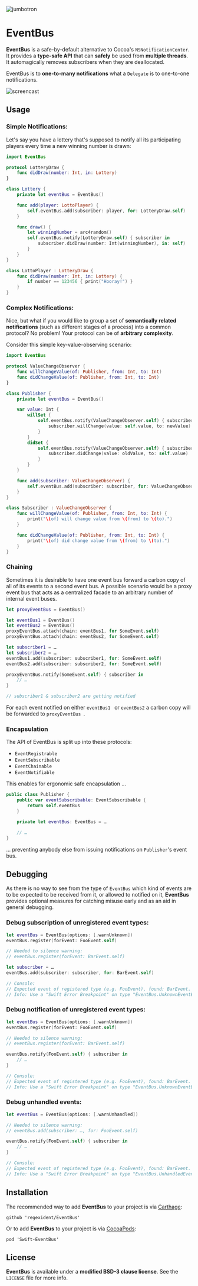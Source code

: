 ![jumbotron](jumbotron.png)
# EventBus

**EventBus** is a safe-by-default alternative to Cocoa's `NSNotificationCenter`. It provides a **type-safe API** that can **safely** be used from **multiple threads**. It automagically removes subscribers when they are deallocated.

EventBus is to **one-to-many notifications** what a `Delegate` is to one-to-one notifications.

![screencast](screencast.gif)

## Usage

### Simple Notifications:

Let's say you have a lottery that's supposed to notify all its participating players every time a new winning number is drawn:

```swift
import EventBus

protocol LotteryDraw {
    func didDraw(number: Int, in: Lottery)
}

class Lottery {
    private let eventBus = EventBus()

    func add(player: LottoPlayer) {
        self.eventBus.add(subscriber: player, for: LotteryDraw.self)
    }

    func draw() {
        let winningNumber = arc4random()
        self.eventBus.notify(LotteryDraw.self) { subscriber in
            subscriber.didDraw(number: Int(winningNumber), in: self)
        }
    }
}

class LottoPlayer : LotteryDraw {
    func didDraw(number: Int, in: Lottery) {
        if number == 123456 { print("Hooray!") }
    }
}
```

### Complex Notifications:

Nice, but what if you would like to group a set of **semantically related notifications** (such as different stages of a process) into a common protocol? No problem! Your protocol can be of **arbitrary complexity**.

Consider this simple key-value-observing scenario:

```swift
import EventBus

protocol ValueChangeObserver {
    func willChangeValue(of: Publisher, from: Int, to: Int)
    func didChangeValue(of: Publisher, from: Int, to: Int)
}

class Publisher {
    private let eventBus = EventBus()

    var value: Int {
        willSet {
            self.eventBus.notify(ValueChangeObserver.self) { subscriber in
                subscriber.willChange(value: self.value, to: newValue)
            }
        }
        didSet {
            self.eventBus.notify(ValueChangeObserver.self) { subscriber in
                subscriber.didChange(value: oldValue, to: self.value)
            }
        }
    }

    func add(subscriber: ValueChangeObserver) {
        self.eventBus.add(subscriber: subscriber, for: ValueChangeObserver.self)
    }
}

class Subscriber : ValueChangeObserver {
    func willChangeValue(of: Publisher, from: Int, to: Int) {
        print("\(of) will change value from \(from) to \(to).")
    }

    func didChangeValue(of: Publisher, from: Int, to: Int) {
        print("\(of) did change value from \(from) to \(to).")
    }
}
```

### Chaining

Sometimes it is desirable to have one event bus forward a carbon copy of all of its events to a second event bus. A possible scenario would be a proxy event bus that acts as a centralized facade to an arbitrary number of internal event buses.

```swift
let proxyEventBus = EventBus()

let eventBus1 = EventBus()
let eventBus2 = EventBus()
proxyEventBus.attach(chain: eventBus1, for SomeEvent.self)
proxyEventBus.attach(chain: eventBus2, for SomeEvent.self)

let subscriber1 = …
let subscriber2 = …
eventBus1.add(subscriber: subscriber1, for: SomeEvent.self)
eventBus2.add(subscriber: subscriber2, for: SomeEvent.self)

proxyEventBus.notify(SomeEvent.self) { subscriber in
    // …
}

// subscriber1 & subscriber2 are getting notified
```

For each event notified on either `eventBus1 ` or `eventBus2` a carbon copy will be forwarded to `proxyEventBus `.

### Encapsulation

The API of EventBus is split up into these protocols:

- `EventRegistrable`
- `EventSubscribable`
- `EventChainable`
- `EventNotifiable`

This enables for ergonomic safe encapsulation …

```swift
public class Publisher {
    public var eventSubscribable: EventSubscribable {
        return self.eventBus
    }

    private let eventBus: EventBus = …

    // …
}
```

… preventing anybody else from issuing notifications on `Publisher`'s event bus.

## Debugging

As there is no way to see from the type of `EventBus` which kind of events are to be expected to be received from it, or allowed to notified on it, **EventBus** provides optional measures for catching misuse early and as an aid in general debugging.

### Debug subscription of unregistered event types:

```swift
let eventBus = EventBus(options: [.warnUnknown])
eventBus.register(forEvent: FooEvent.self)

// Needed to silence warning:
// eventBus.register(forEvent: BarEvent.self)

let subscriber = …
eventBus.add(subscriber: subscriber, for: BarEvent.self)

// Console:
// Expected event of registered type (e.g. FooEvent), found: BarEvent.
// Info: Use a "Swift Error Breakpoint" on type "EventBus.UnknownEventError" to catch.
```

### Debug notification of unregistered event types:

```swift
let eventBus = EventBus(options: [.warnUnknown])
eventBus.register(forEvent: FooEvent.self)

// Needed to silence warning:
// eventBus.register(forEvent: BarEvent.self)

eventBus.notify(FooEvent.self) { subscriber in
	// …
}

// Console:
// Expected event of registered type (e.g. FooEvent), found: BarEvent.
// Info: Use a "Swift Error Breakpoint" on type "EventBus.UnknownEventError" to catch.
```

### Debug unhandled events:

```swift
let eventBus = EventBus(options: [.warnUnhandled])

// Needed to silence warning:
// eventBus.add(subscriber: …, for: FooEvent.self)

eventBus.notify(FooEvent.self) { subscriber in
	// …
}

// Console:
// Expected event of registered type (e.g. FooEvent), found: BarEvent.
// Info: Use a "Swift Error Breakpoint" on type "EventBus.UnhandledEventError" to catch.
```

## Installation

The recommended way to add **EventBus** to your project is via [Carthage](https://github.com/Carthage/Carthage):

    github 'regexident/EventBus'

Or to add **EventBus** to your project is via [CocoaPods](https://cocoapods.org):

    pod 'Swift-EventBus'

## License

**EventBus** is available under a **modified BSD-3 clause license**. See the `LICENSE` file for more info.
